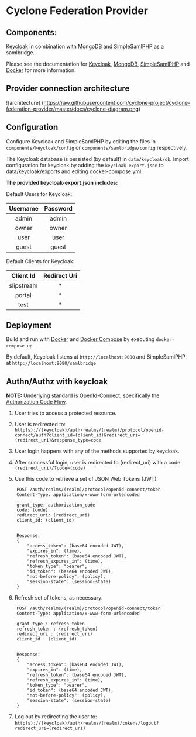 # Cyclone Federation Provider

## Components:
[Keycloak](http://keycloak.org) in combination with [MongoDB](https://www.mongodb.org/) and [SimpleSamlPHP](https://simplesamlphp.org) as a samlbridge.

Please see the documentation for [Keycloak](http://keycloak.org/docs), [MongoDB](https://docs.mongodb.org/manual/), [SimpleSamlPHP](https://simplesamlphp.org/docs/stable/) and [Docker](http://docs.docker.com/) for more information.

## Provider connection architecture
![architecture] (https://raw.githubusercontent.com/cyclone-project/cyclone-federation-provider/master/docs/cyclone-diagram.png)

## Configuration
Configure Keycloak and SimpleSamlPHP by editing the files in `components/keycloak/config` or `components/samlbridge/config` respectively. 

The Keycloak database is persisted (by default) in `data/keycloak/db`. Import configuration for keycloak by adding the `keycloak-export.json` to data/keycloak/exports and editing docker-compose.yml.

__The provided keycloak-export.json includes:__

Default Users for Keycloak:

| Username | Password |
|:--------:|:--------:|
|admin     | admin    |
|owner     | owner    |
|user      | user     |
|guest     | guest    |

Default Clients for Keycloak:

| Client Id  | Redirect Uri |
|:----------:|:------------:|
| slipstream | *            |
| portal     | *            |
| test       | *            |

## Deployment
Build and run with [Docker](https://www.docker.com/) and [Docker Compose](https://docs.docker.com/compose/) by executing `docker-compose up`.

By default, Keycloak listens at `http://localhost:9080` and SimpleSamlPHP at `http://localhost:8080/samlbridge`

## Authn/Authz with keycloak

__NOTE:__ Underlying standard is [OpenId-Connect](http://openid.net/connect/), specifically the [Authorization Code Flow](http://openid.net/specs/openid-connect-core-1_0.html#CodeFlowAuth).

1. User tries to access a protected resource.

2. User is redirected to:
`http(s)://(keycloak)/auth/realms/(realm)/protocol/openid-connect/auth?client_id=(client_id)&redirect_uri=(redirect_uri)&response_type=code`

3. User login happens with any of the methods supported by keycloak.

4. After successful login, user is redirected to (redirect_uri) with a code:
`(redirect_uri)/?code=(code)`

5. Use this code to retrieve a set of JSON Web Tokens (JWT):
```http
    POST /auth/realms/(realm)/protocol/openid-connect/token
    Content-Type: application/x-www-form-urlencoded

    grant_type: authorization_code
    code: (code)
    redirect_uri: (redirect_uri)
    client_id: (client_id)


    Response:
    {
        "access_token": (base64 encoded JWT),
        "expires_in": (time),
        "refresh_token": (base64 encoded JWT),
        "refresh_expires_in": (time),
        "token_type": "bearer",
        "id_token": (base64 encoded JWT),
        "not-before-policy": (policy),
        "session-state": (session-state)
    }
```

6. Refresh set of tokens, as necessary:
```http
    POST /auth/realms/(realm)/protocol/openid-connect/token
    Content-Type: application/x-www-form-urlencoded

    grant_type : refresh_token
    refresh_token : (refresh_token)
    redirect_uri : (redirect_uri)
    client_id : (client_id)


    Response:
    {
        "access_token": (base64 encoded JWT),
        "expires_in": (time),
        "refresh_token": (base64 encoded JWT),
        "refresh_expires_in": (time),
        "token_type": "bearer",
        "id_token": (base64 encoded JWT),
        "not-before-policy": (policy),
        "session-state": (session-state)
    }
```

7. Log out by redirecting the user to: `http(s)://(keycloak)/auth/realms/(realm)/tokens/logout?redirect_uri=(redirect_uri)`
